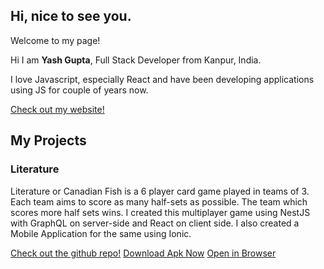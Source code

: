 ## Hi, nice to see you.

Welcome to my page!

Hi I am **Yash Gupta**, Full Stack Developer from Kanpur, India. 

I love Javascript, especially React and have been developing applications using JS for couple of years now.

[Check out my website!](https://yashgupta.dev)

## My Projects

### Literature

Literature or Canadian Fish is a 6 player card game played in teams of 3. Each team aims to score as many half-sets as possible. The team which scores more half sets wins. I created this multiplayer game using NestJS with GraphQL on server-side and React on client side. I also created a Mobile Application for the same using Ionic.

[Check out the github repo!](https://github.com/gyash24x7/littplay) [Download Apk Now](https://github.com/gyash24x7/littplay/releases/download/v1.0/literature-v1.0.apk)
[Open in Browser](https://literature.yashgupta.dev)

